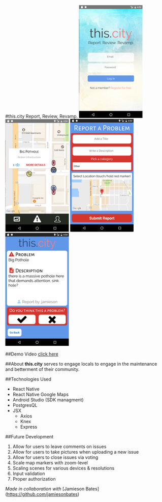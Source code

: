 #this.city
Report, Review, Revamp.
[![this.city: Login](/screenshots/login.png)](https://github.com/xchau/Q3-Project-Front-End)
[![this.city: Map View](/screenshots/map.png)](https://github.com/xchau/Q3-Project-Front-End)
[![this.city: Reporting Issues](/screenshots/report.png)](https://github.com/xchau/Q3-Project-Front-End)
[![this.city: Viewing Issues](/screenshots/problem.png)](https://github.com/xchau/Q3-Project-Front-End)

##Demo Video
[click here](https://youtu.be/GdP45lDkTq0)

##About
**this.city** serves to engage locals to engage in the maintenance and betterment of their community.   

##Technologies Used
* React Native
* React Native Google Maps
* Android Studio (SDK managment)
* PostgresQL
* JSX
  * Axios
  * Knex
  * Express


##Future Development
1. Allow for users to leave comments on issues
2. Allow for users to take pictures when uploading a new issue
3. Allow for users to close issues via voting
4. Scale map markers with zoom-level
5. Scaling scenes for various devices & resolutions
6. Input validation
7. Proper authorization

*Made in collaboration with* [Jamieson Bates] (https://github.com/jamiesonbates)
